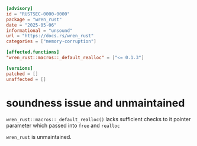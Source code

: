 ```toml
[advisory]
id = "RUSTSEC-0000-0000"
package = "wren_rust"
date = "2025-05-06"
informational = "unsound"
url = "https://docs.rs/wren_rust"
categories = ["memory-corruption"]

[affected.functions]
"wren_rust::macros::_default_realloc" = ["<= 0.1.3"]

[versions]
patched = []
unaffected = []
```

# soundness issue and unmaintained
`wren_rust::macros::_default_realloc()` lacks sufficient checks to it pointer parameter which passed into `free` and `realloc`

`wren_rust` is unmaintained.